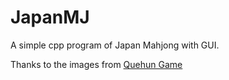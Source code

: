 # JapanMJ
A simple cpp program of Japan Mahjong with GUI.

Thanks to the images from [Quehun Game](https://www.maj-soul.com/)
